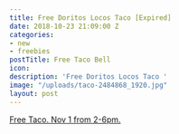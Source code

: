 ```yaml
---
title: Free Doritos Locos Taco [Expired]
date: 2018-10-23 21:09:00 Z
categories:
- new
- freebies
postTitle: Free Taco Bell
icon: 
description: 'Free Doritos Locos Taco '
image: "/uploads/taco-2484868_1920.jpg"
layout: post
---
```


[Free Taco. Nov 1 from 2-6pm.](https://www.tacobell.com/stealataco)
